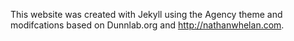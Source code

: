 This website was created with Jekyll using the Agency theme and modifcations based on Dunnlab.org and http://nathanwhelan.com.
